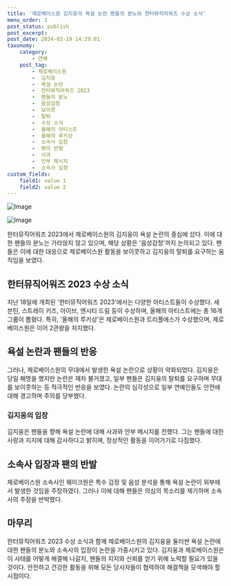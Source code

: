 ```yaml
---
title: '제로베이스원 김지웅의 욕설 논란 팬들의 분노와 한터뮤직어워즈 수상 소식'
menu_order: 1
post_status: publish
post_excerpt: 
post_date: 2024-02-19 14:29:01
taxonomy:
    category:
        - 연예
    post_tag:
        - 제로베이스원
        -  김지웅
        -  욕설 논란
        -  한터뮤직어워즈 2023
        -  팬들의 분노
        -  음성감정
        -  보이콧
        -  탈퇴
        -  수상 소식
        -  올해의 아티스트
        -  올해의 루키상
        -  소속사 입장
        -  팬의 반발
        -  사과
        -  안부 메시지
        -  소속사 입장
custom_fields:
    field1: value 1
    field2: value 2
---
```


![Image](https://ssl.pstatic.net/mimgnews/image/312/2024/02/19/0000649634_001_20240219074105417.jpg?type=w540)

![Image](https://mimgnews.pstatic.net/image/312/2024/02/19/0000649634_002_20240219074105456.jpg?type=w540)

한터뮤직어워즈 2023에서 제로베이스원의 김지웅이 욕설 논란의 중심에 섰다. 이에 대한 팬들의 분노는 가라앉지 않고 있으며, 해당 상황은 '음성감정'까지 논의되고 있다. 팬들은 이에 대한 대응으로 제로베이스원 활동을 보이콧하고 김지웅의 탈퇴를 요구하는 움직임을 보였다.
## 한터뮤직어워즈 2023 수상 소식
지난 18일에 개최된 '한터뮤직어워즈 2023'에서는 다양한 아티스트들이 수상했다. 세븐틴, 스트레이 키즈, 아이브, 엔시티 드림 등이 수상하며, 올해의 아티스트에는 총 16개 그룹이 뽑혔다. 특히, '올해의 루키상'은 제로베이스원과 트리플에스가 수상했으며, 제로베이스원은 이어 2관왕을 차지했다.
## 욕설 논란과 팬들의 반응
그러나, 제로베이스원의 무대에서 발생한 욕설 논란으로 상황이 악화되었다. 김지웅은 당일 해명을 했지만 논란은 재차 불거졌고, 일부 팬들은 김지웅의 탈퇴를 요구하며 무대를 보이콧하는 등 적극적인 반응을 보였다. 논란의 심각성으로 일부 연예인들도 안전에 대해 경고하며 주의를 당부했다.
### 김지웅의 입장
김지웅은 팬들을 향해 욕설 논란에 대해 사과와 안부 메시지를 전했다. 그는 팬들에 대한 사랑과 지지에 대해 감사하다고 밝히며, 정상적인 활동을 이어가기로 다짐했다.
## 소속사 입장과 팬의 반발
제로베이스원 소속사인 웨이크원은 특수 감정 및 음성 분석을 통해 욕설 논란이 외부에서 발생한 것임을 주장하였다. 그러나 이에 대해 팬들은 의심의 목소리를 제기하며 소속사의 주장을 반박했다.
## 마무리
한터뮤직어워즈 2023 수상 소식과 함께 제로베이스원의 김지웅을 둘러싼 욕설 논란에 대한 팬들의 분노와 소속사의 입장이 논란을 가중시키고 있다. 김지웅과 제로베이스원은 이 사태를 어떻게 해결해 나갈지, 팬들의 지지와 신뢰를 얻기 위해 노력할 필요가 있을 것이다. 안전하고 건강한 활동을 위해 모든 당사자들이 협력하여 해결책을 모색해야 할 시점이다.
